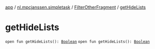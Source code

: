 [app](../../index.md) / [nl.mpcjanssen.simpletask](../index.md) / [FilterOtherFragment](index.md) / [getHideLists](.)

# getHideLists

`open fun getHideLists(): `[`Boolean`](https://kotlinlang.org/api/latest/jvm/stdlib/kotlin/-boolean/index.html)
`open fun getHideLists(): `[`Boolean`](https://kotlinlang.org/api/latest/jvm/stdlib/kotlin/-boolean/index.html)
